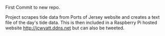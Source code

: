 First Commit to new repo. 

Project scrapes tide data from Ports of Jersey website and creates a text file of the day's tide data. This is then included in a Raspberry Pi hosted website http://jcwyatt.ddns.net but can also be tweeted.

